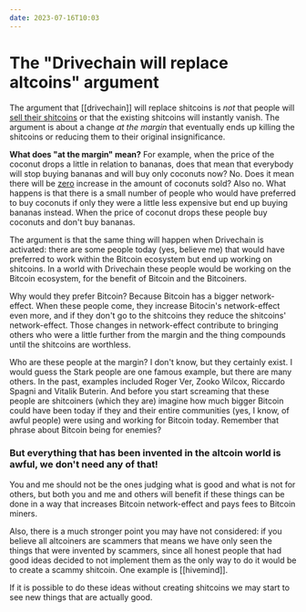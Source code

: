 ```yaml
---
date: 2023-07-16T10:03
---
```


# The "Drivechain will replace altcoins" argument

The argument that [[drivechain]] will replace shitcoins is _not_ that people will [sell their shitcoins](https://twitter.com/craigwarmke/status/1680371502246514688) or that the existing shitcoins will instantly vanish. The argument is about a change _at the margin_ that eventually ends up killing the shitcoins or reducing them to their original insignificance.

**What does "at the margin" mean?** For example, when the price of the coconut drops a little in relation to bananas, does that mean that everybody will stop buying bananas and will buy only coconuts now? No. Does it mean there will be [zero](https://twitter.com/GoingParabolic/status/1680319173744836609) increase in the amount of coconuts sold? Also no. What happens is that there is a small number of people who would have preferred to buy coconuts if only they were a little less expensive but end up buying bananas instead. When the price of coconut drops these people buy coconuts and don't buy bananas.

The argument is that the same thing will happen when Drivechain is activated: there are some people today (yes, believe me) that would have preferred to work within the Bitcoin ecosystem but end up working on shitcoins. In a world with Drivechain these people would be working on the Bitcoin ecosystem, for the benefit of Bitcoin and the Bitcoiners.

Why would they prefer Bitcoin? Because Bitcoin has a bigger network-effect. When these people come, they increase Bitocin's network-effect even more, and if they don't go to the shitcoins they reduce the shitcoins' network-effect. Those changes in network-effect contribute to bringing others who were a little further from the margin and the thing compounds until the shitcoins are worthless.

Who are these people at the margin? I don't know, but they certainly exist. I would guess the Stark people are one famous example, but there are many others. In the past, examples included Roger Ver, Zooko Wilcox, Riccardo Spagni and Vitalik Buterin. And before you start screaming that these people are shitcoiners (which they are) imagine how much bigger Bitcoin could have been today if they and their entire communities (yes, I know, of awful people) were using and working for Bitcoin today. Remember that phrase about Bitcoin being for enemies?

### But everything that has been invented in the altcoin world is awful, we don't need any of that!

You and me should not be the ones judging what is good and what is not for others, but both you and me and others will benefit if these things can be done in a way that increases Bitcoin network-effect and pays fees to Bitcoin miners.

Also, there is a much stronger point you may have not considered: if you believe all altcoiners are scammers that means we have only seen the things that were invented by scammers, since all honest people that had good ideas decided to not implement them as the only way to do it would be to create a scammy shitcoin. One example is [[hivemind]].

If it is possible to do these ideas without creating shitcoins we may start to see new things that are actually good.
